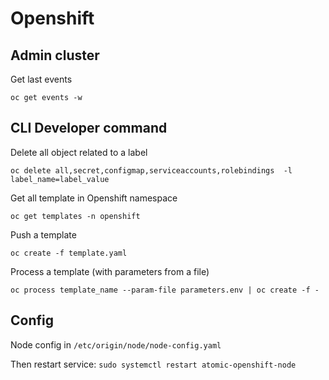 # Openshift

## Admin cluster

Get last events

    oc get events -w


## CLI Developer command

Delete all object related to a label

    oc delete all,secret,configmap,serviceaccounts,rolebindings  -l label_name=label_value

Get all template in Openshift namespace

    oc get templates -n openshift

Push a template

    oc create -f template.yaml

Process a template (with parameters from a file)

    oc process template_name --param-file parameters.env | oc create -f -



## Config

Node config in `/etc/origin/node/node-config.yaml`

Then restart service: `sudo systemctl restart atomic-openshift-node`